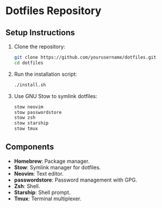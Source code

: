 # Dotfiles Repository

## Setup Instructions

1. Clone the repository:
   ```sh
   git clone https://github.com/yourusername/dotfiles.git
   cd dotfiles
   ```

2. Run the installation script:
   ```sh
   ./install.sh
   ```

3. Use GNU Stow to symlink dotfiles:
   ```sh
   stow neovim
   stow passwordstore
   stow zsh
   stow starship
   stow tmux
   ```

## Components

- **Homebrew**: Package manager.
- **Stow**: Symlink manager for dotfiles.
- **Neovim**: Text editor.
- **passwordstore**: Password management with GPG.
- **Zsh**: Shell.
- **Starship**: Shell prompt.
- **Tmux**: Terminal multiplexer.
